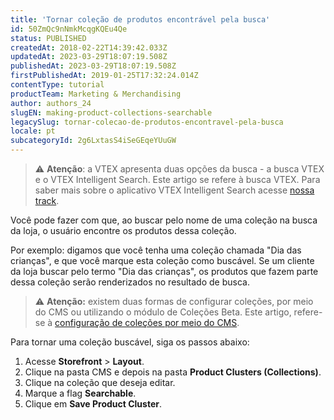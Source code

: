 ```yaml
---
title: 'Tornar coleção de produtos encontrável pela busca'
id: 50ZmQc9nNmkMcqgKQEu4Qe
status: PUBLISHED
createdAt: 2018-02-22T14:39:42.033Z
updatedAt: 2023-03-29T18:07:19.508Z
publishedAt: 2023-03-29T18:07:19.508Z
firstPublishedAt: 2019-01-25T17:32:24.014Z
contentType: tutorial
productTeam: Marketing & Merchandising
author: authors_24
slugEN: making-product-collections-searchable
legacySlug: tornar-colecao-de-produtos-encontravel-pela-busca
locale: pt
subcategoryId: 2g6LxtasS4iSeGEqeYUuGW
---
```


> ⚠️ **Atenção**: a VTEX apresenta duas opções da busca - a busca VTEX e o VTEX Intelligent Search. Este artigo se refere à busca VTEX. Para saber mais sobre o aplicativo VTEX Intelligent Search acesse [nossa track](/pt/tracks/vtex-intelligent-search--19wrbB7nEQcmwzDPl1l4Cb).

Você pode fazer com que, ao buscar pelo nome de uma coleção na busca da loja, o usuário encontre os produtos dessa coleção.

Por exemplo: digamos que você tenha uma coleção chamada "Dia das crianças", e que você marque esta coleção como buscável. Se um cliente da loja buscar pelo termo "Dia das crianças", os produtos que fazem parte dessa coleção serão renderizados no resultado de busca.

> ⚠️ **Atenção:** existem duas formas de configurar coleções, por meio do CMS ou utilizando o módulo de Coleções Beta. Este artigo, refere-se à [configuração de coleções por meio do CMS](/pt/tutorial/cadastro-de-colecoes-cms--2YBy6P6X0NFRpkD2ZBxF6L).

Para tornar uma coleção buscável, siga os passos abaixo:

1. Acesse __Storefront__ > __Layout__.
2. Clique na pasta CMS e depois na pasta __Product Clusters (Collections)__.
3. Clique na coleção que deseja editar.
4. Marque a flag __Searchable__.
5. Clique em __Save Product Cluster__.
